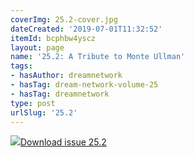 ```yaml
---
coverImg: 25.2-cover.jpg
dateCreated: '2019-07-01T11:32:52'
itemId: bcphbw4yscz
layout: page
name: '25.2: A Tribute to Monte Ullman'
tags:
- hasAuthor: dreamnetwork
- hasTag: dream-network-volume-25
- hasTag: dreamnetwork
type: post
urlSlug: '25.2'
---
```

<img class="card-journal-img" src="../images/25.2-rect.jpg"/><a href="../files/pdfs/Volume_25/25.2_monte_ullman.pdf" download="">Download issue 25.2</a>